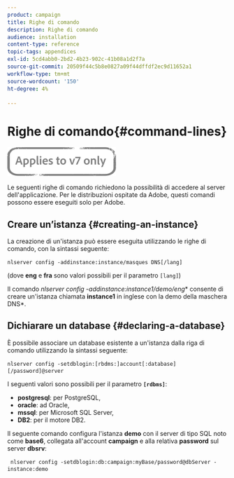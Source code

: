 ```yaml
---
product: campaign
title: Righe di comando
description: Righe di comando
audience: installation
content-type: reference
topic-tags: appendices
exl-id: 5cd4abb0-2bd2-4b23-902c-41b08a1d2f7a
source-git-commit: 20509f44c5b8e0827a09f44dffdf2ec9d11652a1
workflow-type: tm+mt
source-wordcount: '150'
ht-degree: 4%

---
```


# Righe di comando{#command-lines}

![](../../assets/v7-only.svg)

Le seguenti righe di comando richiedono la possibilità di accedere al server dell&#39;applicazione. Per le distribuzioni ospitate da Adobe, questi comandi possono essere eseguiti solo per Adobe.

## Creare un’istanza {#creating-an-instance}

La creazione di un&#39;istanza può essere eseguita utilizzando le righe di comando, con la sintassi seguente:

```
nlserver config -addinstance:instance/masques DNS[/lang]
```

(dove **eng** e **fra** sono valori possibili per il parametro `[lang]`)

Il comando **nlserver config -addinstance:instance1/demo*/eng** consente di creare un&#39;istanza chiamata **instance1** in inglese con la demo della maschera DNS*.

## Dichiarare un database {#declaring-a-database}

È possibile associare un database esistente a un&#39;istanza dalla riga di comando utilizzando la sintassi seguente:

```
nlserver config -setdblogin:[rbdms:]account[:database][/password]@server
```

I seguenti valori sono possibili per il parametro **`[rdbms]`**:

* **postgresql**: per PostgreSQL,
* **oracle**: ad Oracle,
* **mssql**: per Microsoft SQL Server,
* **DB2**: per il motore DB2.

Il seguente comando configura l&#39;istanza **demo** con il server di tipo SQL noto come **base6**, collegata all&#39;account **campaign** e alla relativa **password** sul server **dbsrv**:

```
 nlserver config -setdblogin:db:campaign:myBase/password@dbServer -instance:demo
```
